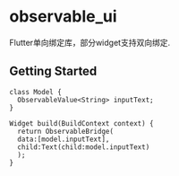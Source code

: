 # observable_ui

Flutter单向绑定库，部分widget支持双向绑定.

## Getting Started


```
class Model {
  ObservableValue<String> inputText;
}

Widget build(BuildContext context) {
  return ObservableBridge(
  data:[model.inputText],
  child:Text(child:model.inputText)
  );
}
``` 
 
